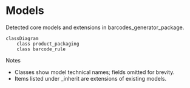 # Models

Detected core models and extensions in barcodes_generator_package.

```mermaid
classDiagram
    class product_packaging
    class barcode_rule
```

Notes
- Classes show model technical names; fields omitted for brevity.
- Items listed under _inherit are extensions of existing models.
